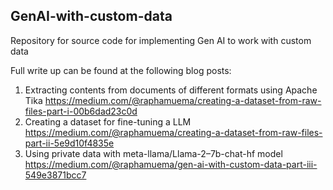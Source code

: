 ## GenAI-with-custom-data
Repository for source code for implementing Gen AI to work with custom data

Full write up can be found at the following blog posts:

1. Extracting contents from documents of different formats using Apache Tika
https://medium.com/@raphamuema/creating-a-dataset-from-raw-files-part-i-00b6dad23c0d
2. Creating a dataset for fine-tuning a LLM
https://medium.com/@raphamuema/creating-a-dataset-from-raw-files-part-ii-5e9d10f4835e
3. Using private data with meta-llama/Llama-2–7b-chat-hf model
https://medium.com/@raphamuema/gen-ai-with-custom-data-part-iii-549e3871bcc7

